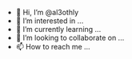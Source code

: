 - 👋 Hi, I’m @al3othly
- 👀 I’m interested in ...
- 🌱 I’m currently learning ...
- 💞️ I’m looking to collaborate on ...
- 📫 How to reach me ...

<!---
al3othly/al3othly is a ✨ special ✨ repository because its `README.md` (this file) appears on your GitHub profile.
You can click the Preview link to take a look at your changes.
--->
